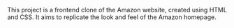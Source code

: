 This project is a frontend clone of the Amazon website, created using HTML and CSS. It aims to replicate the look and feel of the Amazon homepage.
